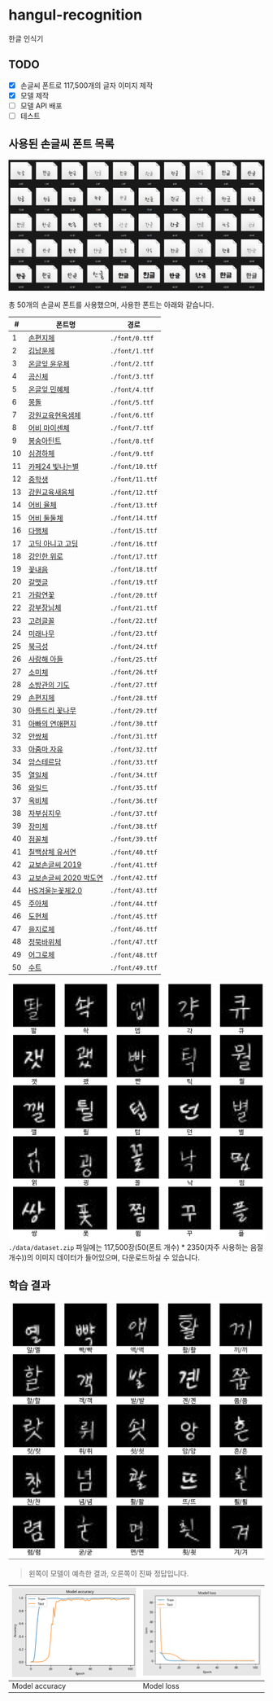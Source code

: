 # hangul-recognition
한글 인식기

## TODO
- [x] 손글씨 폰트로 117,500개의 글자 이미지 제작
- [x] 모델 제작
- [ ] 모델 API 배포
- [ ] 테스트

## 사용된 손글씨 폰트 목록

![font_list](./docs/font_list.png)

총 50개의 손글씨 폰트를 사용했으며, 사용한 폰트는 아래와 같습니다.

| # | 폰트명 | 경로 |
|---|---|---|
| 1 | [손편지체](https://noonnu.cc/font_page/546) | `./font/0.ttf` |
| 2 | [김남윤체](https://noonnu.cc/font_page/22) | `./font/1.ttf` |
| 3 | [온글잎 윤우체](https://noonnu.cc/font_page/668) | `./font/2.ttf` |
| 4 | [곰신체](https://noonnu.cc/font_page/540) | `./font/3.ttf` |
| 5 | [온글잎 민혜체](https://noonnu.cc/font_page/675) | `./font/4.ttf` |
| 6 | [몽돌](https://noonnu.cc/font_page/574) | `./font/5.ttf` |
| 7 | [강원교육현옥샘체](https://noonnu.cc/font_page/804) | `./font/6.ttf` |
| 8 | [어비 마이센체](https://noonnu.cc/font_page/178) | `./font/7.ttf` |
| 9 | [봉숭아틴트](https://noonnu.cc/font_page/259) | `./font/8.ttf` |
| 10 | [심경하체](https://noonnu.cc/font_page/873) | `./font/9.ttf` |
| 11 | [카페24 빛나는별](https://noonnu.cc/font_page/343) | `./font/10.ttf` |
| 12 | [중학생](https://noonnu.cc/font_page/570) | `./font/11.ttf` |
| 13 | [강원교육새음체](https://noonnu.cc/font_page/806) | `./font/12.ttf` |
| 14 | [어비 율체](https://noonnu.cc/font_page/207) | `./font/13.ttf` |
| 15 | [어비 둘둘체](https://noonnu.cc/font_page/144) | `./font/14.ttf` |
| 16 | [다행체](https://noonnu.cc/font_page/529) | `./font/15.ttf` |
| 17 | [고딕 아니고 고딩](https://noonnu.cc/font_page/542) | `./font/16.ttf` |
| 18 | [강인한 위로](https://noonnu.cc/font_page/560) | `./font/17.ttf` |
| 19 | [꽃내음](https://noonnu.cc/font_page/541) | `./font/18.ttf` |
| 20 | [갈맷글](https://noonnu.cc/font_page/604) | `./font/19.ttf` |
| 21 | [가람연꽃](https://noonnu.cc/font_page/605) | `./font/20.ttf` |
| 22 | [강부장님체](https://noonnu.cc/font_page/559) | `./font/21.ttf` |
| 23 | [고려글꼴](https://noonnu.cc/font_page/564) | `./font/22.ttf` |
| 24 | [미래나무](https://noonnu.cc/font_page/603) | `./font/23.ttf` |
| 25 | [북극성](https://noonnu.cc/font_page/582) | `./font/24.ttf` |
| 26 | [사랑해 아들](https://noonnu.cc/font_page/567) | `./font/25.ttf` |
| 27 | [소미체](https://noonnu.cc/font_page/595) | `./font/26.ttf` |
| 28 | [소방관의 기도](https://noonnu.cc/font_page/601) | `./font/27.ttf` |
| 29 | [손편지체](https://noonnu.cc/font_page/546) | `./font/28.ttf` |
| 30 | [아름드리 꽃나무](https://noonnu.cc/font_page/602) | `./font/29.ttf` |
| 31 | [아빠의 연애편지](https://noonnu.cc/font_page/539) | `./font/30.ttf` |
| 32 | [안쌍체](https://noonnu.cc/font_page/512) | `./font/31.ttf` |
| 33 | [아줌마 자유](https://noonnu.cc/font_page/556) | `./font/32.ttf` |
| 34 | [암스테르담](https://noonnu.cc/font_page/511) | `./font/33.ttf` |
| 35 | [열일체](https://noonnu.cc/font_page/550) | `./font/34.ttf` |
| 36 | [와일드](https://noonnu.cc/font_page/614) | `./font/35.ttf` |
| 37 | [옥비체](https://noonnu.cc/font_page/579) | `./font/36.ttf` |
| 38 | [자부심지우](https://noonnu.cc/font_page/584) | `./font/37.ttf` |
| 39 | [장미체](https://noonnu.cc/font_page/586) | `./font/38.ttf` |
| 40 | [점꼴체](https://noonnu.cc/font_page/536) | `./font/39.ttf` |
| 41 | [칠백삼체 유서연](https://noonnu.cc/font_page/777) | `./font/40.ttf` |
| 42 | [교보손글씨 2019](https://noonnu.cc/font_page/419) | `./font/41.ttf` |
| 43 | [교보손글씨 2020 박도연](https://noonnu.cc/font_page/782) | `./font/42.ttf` |
| 44 | [HS겨울눈꽃체2.0](https://noonnu.cc/font_page/810) | `./font/43.ttf` |
| 45 | [주아체](https://noonnu.cc/font_page/53) | `./font/44.ttf` |
| 46 | [도현체](https://noonnu.cc/font_page/55) | `./font/45.ttf` |
| 47 | [을지로체](https://noonnu.cc/font_page/321) | `./font/46.ttf` |
| 48 | [정묵바위체](https://noonnu.cc/font_page/395) | `./font/47.ttf` |
| 49 | [어그로체](https://noonnu.cc/font_page/740) | `./font/48.ttf` |
| 50 | [수트](https://noonnu.cc/font_page/844) | `./font/49.ttf` |

![결과물](./docs/dataset_result.png)
`./data/dataset.zip` 파일에는 117,500장(50(폰트 개수) * 2350(자주 사용하는 음절 개수))의 이미지 데이터가 들어있으며, 다운로드하실 수 있습니다.

## 학습 결과
![학습 결과](./docs/model_result.png)
> 왼쪽이 모델이 예측한 결과, 오른쪽이 진짜 정답입니다.


| <img src="./docs/model_fit_result_acc.png" width="480px"> | <img src="./docs/model_fit_result_loss.png" width="480px">
| - | - | 
| Model accuracy | Model loss |